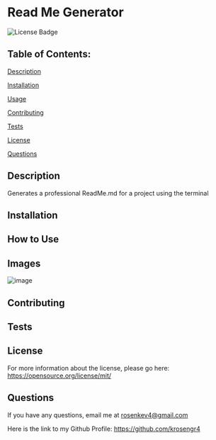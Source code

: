 # Read Me Generator 
 
![License Badge](https://img.shields.io/badge/License-MIT-blue.svg)

## Table of Contents: 
[Description](#description) 

[Installation](#installation) 

[Usage](#usage) 

[Contributing](#contributing) 

[Tests](#tests) 

[License](#license) 

[Questions](#questions) 


## Description
Generates a professional ReadMe.md for a project using the terminal

## Installation


## How to Use


## Images
![image]()

## Contributing


## Tests


## License
For more information about the license, please go here: https://opensource.org/license/mit/

## Questions
If you have any questions, email me at rosenkev4@gmail.com 

Here is the link to my Github Profile: https://github.com/krosengr4